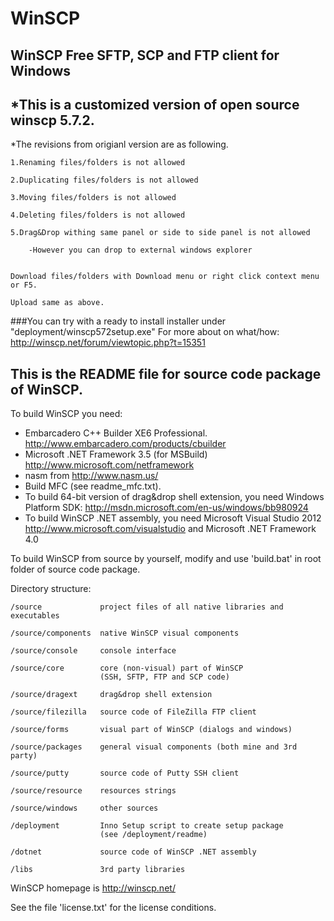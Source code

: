 WinSCP
======
WinSCP Free SFTP, SCP and FTP client for Windows
------------------------------------------------
*This is a customized version of open source winscp 5.7.2.
----------------------------------------------------------
*The revisions from origianl version are as following.

	1.Renaming files/folders is not allowed
	
	2.Duplicating files/folders is not allowed
	
	3.Moving files/folders is not allowed
	
	4.Deleting files/folders is not allowed
	
	5.Drag&Drop withing same panel or side to side panel is not allowed
	
		-However you can drop to external windows explorer
		

	Download files/folders with Download menu or right click context menu or F5.

	Upload same as above.


###You can try with a ready to install installer under "deployment/winscp572setup.exe"
For more about on what/how: http://winscp.net/forum/viewtopic.php?t=15351

This is the README file for source code package of WinSCP.
----------------------------------------------------------

To build WinSCP you need:
- Embarcadero C++ Builder XE6 Professional.
  http://www.embarcadero.com/products/cbuilder
- Microsoft .NET Framework 3.5 (for MSBuild)
  http://www.microsoft.com/netframework
- nasm from http://www.nasm.us/
- Build MFC (see readme_mfc.txt).
- To build 64-bit version of drag&drop shell extension, you need
  Windows Platform SDK:
  http://msdn.microsoft.com/en-us/windows/bb980924
- To build WinSCP .NET assembly, you need Microsoft Visual Studio 2012
  http://www.microsoft.com/visualstudio
  and Microsoft .NET Framework 4.0

To build WinSCP from source by yourself, modify and use 'build.bat' in root
folder of source code package.

Directory structure:

	/source             project files of all native libraries and executables
	
	/source/components  native WinSCP visual components
	
	/source/console     console interface
	
	/source/core        core (non-visual) part of WinSCP
	                    (SSH, SFTP, FTP and SCP code)
	                    
	/source/dragext     drag&drop shell extension
	
	/source/filezilla   source code of FileZilla FTP client
	
	/source/forms       visual part of WinSCP (dialogs and windows)
	
	/source/packages    general visual components (both mine and 3rd party)
	
	/source/putty       source code of Putty SSH client
	
	/source/resource    resources strings
	
	/source/windows     other sources
	
	/deployment         Inno Setup script to create setup package
	                    (see /deployment/readme)
	                    
	/dotnet             source code of WinSCP .NET assembly
	
	/libs               3rd party libraries
	

WinSCP homepage is http://winscp.net/

See the file 'license.txt' for the license conditions.
